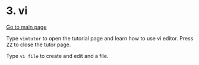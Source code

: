 # 3. vi 
[Go to main page](https://github.com/sux21/Batstone_Lab_UNIX_Tutorial/tree/main)

Type ``vimtutor`` to open the tutorial page and learn how to use vi editor. Press <kbd>ZZ</kbd> to close the tutor page.

Type ``vi file`` to create and edit and a file. 
